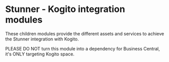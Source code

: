 Stunner - Kogito integration modules
=======================================

These children modules provide the different assets and services to achieve the Stunner integration with Kogito.

PLEASE DO NOT turn this module into a dependency for Business Central, it's ONLY targeting Kogito space.